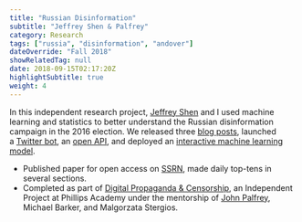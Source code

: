 ```yaml
---
title: "Russian Disinformation"
subtitle: "Jeffrey Shen & Palfrey"
category: Research
tags: ["russia", "disinformation", "andover"]
dateOverride: "Fall 2018"
showRelatedTag: null
date: 2018-09-15T02:17:20Z
highlightSubtitle: true
weight: 4
---
```


In this independent research project, [Jeffrey Shen](http://jeffreyshen.com/) and I used machine learning and statistics to better understand the Russian disinformation campaign in the 2016 election. We released three [blog posts](https://dpclab.org/russia/), launched a [Twitter bot](https://twitter.com/TrackTheTrolls), an [open API](https://dpclab.org/russia/machine-learning-troll-detection/), and deployed an [interactive machine learning model](https://dpclab.org/russia/troll-explorer/).

- Published paper for open access on [SSRN](https://papers.ssrn.com/sol3/papers.cfm?abstract_id=3266193), made daily top-tens in several sections.
- Completed as part of [Digital Propaganda & Censorship](https://dpclab.org/), an Independent Project at Phillips Academy under the mentorship of [John Palfrey](https://en.wikipedia.org/wiki/John_Palfrey), Michael Barker, and Malgorzata Stergios.
